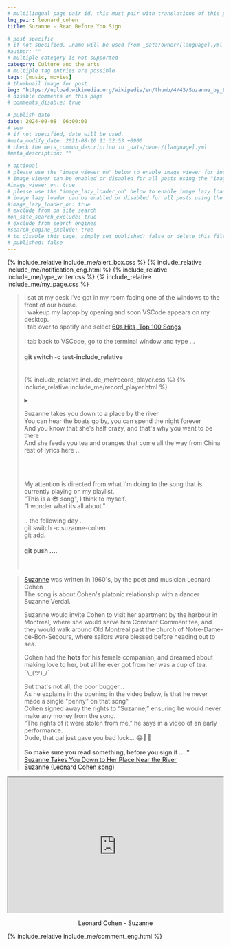 ```yaml
---
# multilingual page pair id, this must pair with translations of this page. (This name must be unique)
lng_pair: leonard_cohen
title: Suzanne - Read Before You Sign

# post specific
# if not specified, .name will be used from _data/owner/[language].yml
#author: ""
# multiple category is not supported
category: Culture and the arts
# multiple tag entries are possible
tags: [music, movies]
# thumbnail image for post
img: "https://upload.wikimedia.org/wikipedia/en/thumb/4/43/Suzanne_by_Leonard_Cohen_Netherlands_vinyl.jpg/220px-Suzanne_by_Leonard_Cohen_Netherlands_vinyl.jpg"
# disable comments on this page
# comments_disable: true

# publish date
date: 2024-09-08  06:00:00
# seo
# if not specified, date will be used.
#meta_modify_date: 2021-08-10 11:32:53 +0900
# check the meta_common_description in _data/owner/[language].yml
#meta_description: ""

# optional
# please use the "image_viewer_on" below to enable image viewer for individual pages or posts (_posts/ or [language]/_posts folders).
# image viewer can be enabled or disabled for all posts using the "image_viewer_posts: true" setting in _data/conf/main.yml.
#image_viewer_on: true
# please use the "image_lazy_loader_on" below to enable image lazy loader for individual pages or posts (_posts/ or [language]/_posts folders).
# image lazy loader can be enabled or disabled for all posts using the "image_lazy_loader_posts: true" setting in _data/conf/main.yml.
#image_lazy_loader_on: true
# exclude from on site search
#on_site_search_exclude: true
# exclude from search engines
#search_engine_exclude: true
# to disable this page, simply set published: false or delete this file
# published: false
---
```


{% include_relative include_me/alert_box.css %}
{% include_relative include_me/notification_eng.html  %}
{% include_relative include_me/type_writer.css %}
{% include_relative include_me/my_page.css %}

<blockquote>
I sat at my desk I've got in my room facing one of the windows to the front of our house.<br>
I wakeup my laptop by opening and soon VSCode appears on my desktop.<br>
I tab over to spotify and select <a href="https://open.spotify.com/playlist/31LVuXlRYRVq4Z6krWGedS?si=68a7be3304b54180">60s Hits, Top 100 Songs</a><br><br>
I tab back to VSCode, go to the terminal window and type ...<h4 style=" animation-iteration-count: infinite" class="typewriter">git switch -c test-include_relative</h4><br>
{% include_relative include_me/record_player.css %}
{% include_relative include_me/record_player.html %}
<p>
<details>
<summary>
<p>
Suzanne takes you down to a place by the river<br>
You can hear the boats go by, you can spend the night forever<br>
And you know that she's half crazy, and that's why you want to be there<br>
And she feeds you tea and oranges that come all the way from China<br>
<span class="my-p">rest of lyrics here ...</span>
</p>
</summary>
And just when you want to tell her that you have no love to give her<br>
She gets you on her wavelength, and lets the river answer<br>
That you've always been her lover<br><br>
And you want to travel with her<br>
And you want to travel blind<br>
And you think you'll maybe trust her<br>
For she's touched your perfect body with her mind<br><br>
And Jesus was a sailor when He walked upon the water<br>
And He spent a long time watching from a lonely wooden tower<br>
And when He knew for certain only drowning men could see Him<br>
He said all men shall be sailors then until the sea shall free them<br>
But He himself was broken long before the sky would open<br>
Forsaken almost human, He sank beneath your wisdom like a stone<br><br>
And you want to travel with Him<br>
And you want to travel blind<br>
And you think you'll maybe trust Him<br>
For He's touched your perfect body with His mind<br><br>
Suzanne takes you down to a place by the river<br>
You can hear the boats go by, you can spend the night forever<br>
And the sun pours down like honey on Our Lady of The Harbor<br>
And she shows you where to look amid the garbage and the flowers<br>
There are heroes in the seaweed, there are children in the morning<br>
They are leaning out for lov, e and they will lean that way forever<br>
While Suzanne holds the mirror<br><br>
And you want to travel with her<br>
And you want to travel blind<br>
And you think maybe you'll trust her<br>
For you've touched her perfect body with your mind<br>
<a href="https://www.google.com/search?q=suzanne+song+lyrics&sca_esv=54d00d9f7cd7da30&sca_upv=1&sxsrf=ADLYWIJNZ-7kumhOSnzLSd42T-RPYx3dTQ%3A1725783365564&ei=RV3dZoaUIrKIxc8PhKHj6AU&oq=suzanne+song+lyrics&gs_lp=Egxnd3Mtd2l6LXNlcnAiE3N1emFubmUgc29uZyBseXJpY3MqAggAMggQABiABBjLATIIEAAYgAQYywEyBhAAGBYYHjIGEAAYFhgeMgYQABgWGB4yBhAAGBYYHjIGEAAYFhgeMggQABiABBiiBDIIEAAYgAQYogQyCBAAGIAEGKIESO4pUMUCWO4YcAF4AZABAJgBhwGgAa4GqgEDMC43uAEByAEA-AEBmAIIoALtBsICChAAGLADGNYEGEfCAg0QABiABBiwAxhDGIoFwgIOEAAYsAMY5AIY1gTYAQHCAhMQLhiABBiwAxhDGMgDGIoF2AECwgIWEC4YgAQYsAMYQxjUAhjIAxiKBdgBAsICCBAuGIAEGMsBwgIIEAAYFhgKGB6YAwCIBgGQBhO6BgYIARABGAm6BgYIAhABGAiSBwMxLjegB8s2&sclient=gws-wiz-serp">Suzanne by Leonard Cohen</a>
</details>
</p>
<br><br>
My attention is directed from what I'm doing to the song that is currently playing on my playlist.<br>
"This is a 😎 song", I think to myself.<br>
"I wonder what its all about."<br><br>
.. the following day ..<br>
git switch -c suzanne-cohen<br>
git add.<br>
<h4 style=" animation-iteration-count: infinite" class="typewriter">git push ....</h4><br>
</blockquote>
<blockquote>
<p>
<a href="https://www.google.com/search?q=suzanne+song+lyrics&sca_esv=54d00d9f7cd7da30&sca_upv=1&sxsrf=ADLYWIJNZ-7kumhOSnzLSd42T-RPYx3dTQ%3A1725783365564&ei=RV3dZoaUIrKIxc8PhKHj6AU&oq=suzanne+song+lyrics&gs_lp=Egxnd3Mtd2l6LXNlcnAiE3N1emFubmUgc29uZyBseXJpY3MqAggAMggQABiABBjLATIIEAAYgAQYywEyBhAAGBYYHjIGEAAYFhgeMgYQABgWGB4yBhAAGBYYHjIGEAAYFhgeMggQABiABBiiBDIIEAAYgAQYogQyCBAAGIAEGKIESO4pUMUCWO4YcAF4AZABAJgBhwGgAa4GqgEDMC43uAEByAEA-AEBmAIIoALtBsICChAAGLADGNYEGEfCAg0QABiABBiwAxhDGIoFwgIOEAAYsAMY5AIY1gTYAQHCAhMQLhiABBiwAxhDGMgDGIoF2AECwgIWEC4YgAQYsAMYQxjUAhjIAxiKBdgBAsICCBAuGIAEGMsBwgIIEAAYFhgKGB6YAwCIBgGQBhO6BgYIARABGAm6BgYIAhABGAiSBwMxLjegB8s2&sclient=gws-wiz-serp">Suzanne</a> was written in 1960's, by the poet and musician Leonard Cohen<br>
The song is about Cohen's platonic relationship with a dancer Suzanne Verdal.<br>
</p>
<p>
Suzanne would invite Cohen to visit her apartment by the harbour in Montreal, where she would serve him Constant Comment tea, and they would walk around Old Montreal past the church of Notre-Dame-de-Bon-Secours, where sailors were blessed before heading out to sea.
</p>
<p>
Cohen had the <strong>hots</strong> for his female companian, and dreamed about making love to her, but all he ever got from her was a cup of tea.<br>
¯\_(ツ)_/¯<br>
</p>
<p>
But that's not all, the poor bugger...<br>
As he explains in the opening in the video below, is that he never made a single "penny" on that song"<br>
Cohen signed away the rights to “Suzanne,” ensuring he would never make any money from the song.<br>
“The rights of it were stolen from me,” he says in a video of an early performance.<br>
Dude, that gal just gave you bad luck... 😂🤣🤣
<br><br>
<strong>So make sure you read something, before you sign it ...."</strong><br>
<a href="https://www.guernicamag.com/suzanne-takes-you-down-to-her-place-near-the-river/">Suzanne Takes You Down to Her Place Near the River</a><br>
<a href="https://en.wikipedia.org/wiki/Suzanne_(Leonard_Cohen_song)">Suzanne (Leonard Cohen song)</a><br>
</p>
</blockquote>
<div
  style="
    position: relative;
    padding-bottom: 56.25%;
    padding-top: 35px;
    height: 0;
    margin-top: 1em;
    margin-bottom: 1em;
    overflow: hidden;
  "
>
  <iframe
    style="position: absolute; top: 0; left: 0; width: 100%; height: 100%"
    src="https://www.youtube.com/embed/6o6zMPLcXZ8?si=MXiAzt7VX5C-1wba" title="YouTube video player"
    title="YouTube video player"
    allowfullscreen
  >
  </iframe>
</div>
<p style="position: relative; text-align: center">Leonard Cohen - Suzanne</p>

{% include_relative include_me/comment_eng.html %}
